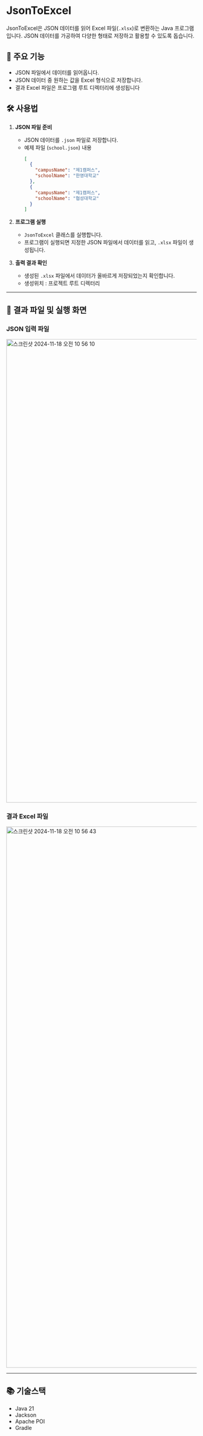 # JsonToExcel

JsonToExcel은 JSON 데이터를 읽어 Excel 파일(`.xlsx`)로 변환하는 Java 프로그램입니다. JSON 데이터를 가공하여 다양한 형태로 저장하고 활용할 수 있도록 돕습니다.

## 🚀 주요 기능
- JSON 파일에서 데이터를 읽어옵니다.
- JSON 데이터 중 원하는 값을 Excel 형식으로 저장합니다.
- 결과 Excel 파일은 프로그램 루트 디렉터리에 생성됩니다

## 🛠️ 사용법

1. **JSON 파일 준비**
   - JSON 데이터를 `.json` 파일로 저장합니다.
   - 예제 파일 (`school.json`) 내용
     ```json
     [
       {
         "campusName": "제1캠퍼스",
         "schoolName": "한영대학교"
       },
       {
         "campusName": "제1캠퍼스",
         "schoolName": "협성대학교"
       }
     ]
     ```

3. **프로그램 실행**
   - `JsonToExcel` 클래스를 실행합니다.
   - 프로그램이 실행되면 지정한 JSON 파일에서 데이터를 읽고, `.xlsx` 파일이 생성됩니다.

4. **출력 결과 확인**

   - 생성된 `.xlsx` 파일에서 데이터가 올바르게 저장되었는지 확인합니다.
   - 생성위치 : 프로젝트 루트 디렉터리

---
## 📂 결과 파일 및 실행 화면
### JSON 입력 파일
<img width="1223" alt="스크린샷 2024-11-18 오전 10 56 10" src="https://github.com/user-attachments/assets/2f62367f-8ac6-4f89-8baa-3c975b709202">

### 결과 Excel 파일
<img width="1428" alt="스크린샷 2024-11-18 오전 10 56 43" src="https://github.com/user-attachments/assets/0487af24-434a-4c4b-b8a7-83389853de9b">

---
## 📚 기술스택
- Java 21 
- Jackson
- Apache POI
- Gradle
